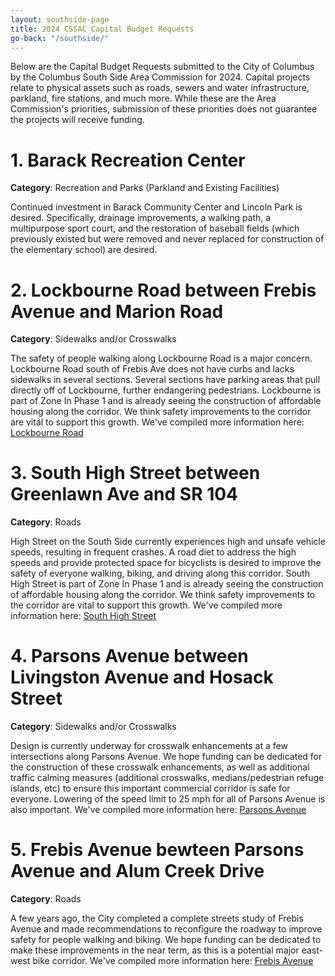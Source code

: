 ```yaml
---
layout: southside-page
title: 2024 CSSAC Capital Budget Requests
go-back: "/southside/"
---
```


Below are the Capital Budget Requests submitted to the City of Columbus by the Columbus South Side Area Commission for 2024. Capital projects relate to physical assets such as roads, sewers and water infrastructure, parkland, fire stations, and much more. While these are the Area Commission's priorities, submission of these priorities does not guarantee the projects will receive funding.

# 1. Barack Recreation Center
**Category**: Recreation and Parks (Parkland and Existing Facilities)

Continued investment in Barack Community Center and Lincoln Park is desired. Specifically, drainage improvements, a walking path, a multipurpose sport court, and the restoration of baseball fields (which previously existed but were removed and never replaced for construction of the elementary school) are desired.

# 2. Lockbourne Road between Frebis Avenue and Marion Road
**Category**: Sidewalks and/or Crosswalks

The safety of people walking along Lockbourne Road is a major concern. Lockbourne Road south of Frebis Ave does not have curbs and lacks sidewalks in several sections. Several sections have parking areas that pull directly off of Lockbourne, further endangering pedestrians. Lockbourne is part of Zone In Phase 1 and is already seeing the construction of affordable housing along the corridor. We think safety improvements to the corridor are vital to support this growth. We've compiled more information here: [Lockbourne Road](https://cssacpublicservices.org/lockbourne/)

# 3. South High Street between Greenlawn Ave and SR 104
**Category**: Roads

High Street on the South Side currently experiences high and unsafe vehicle speeds, resulting in frequent crashes. A road diet to address the high speeds and provide protected space for bicyclists is desired to improve the safety of everyone walking, biking, and driving along this corridor. South High Street is part of Zone In Phase 1 and is already seeing the construction of affordable housing along the corridor. We think safety improvements to the corridor are vital to support this growth. We've compiled more information here: [South High Street](https://cssacpublicservices.org/high/)

# 4. Parsons Avenue between Livingston Avenue and Hosack Street
**Category**: Sidewalks and/or Crosswalks

Design is currently underway for crosswalk enhancements at a few intersections along Parsons Avenue. We hope funding can be dedicated for the construction of these crosswalk enhancements, as well as additional traffic calming measures (additional crosswalks, medians/pedestrian refuge islands, etc) to ensure this important commercial corridor is safe for everyone. Lowering of the speed limit to 25 mph for all of Parsons Avenue is also important. We've compiled more information here: [Parsons Avenue](https://cssacpublicservices.org/parsons/)

# 5. Frebis Avenue bewteen Parsons Avenue and Alum Creek Drive
**Category**: Roads

A few years ago, the City completed a complete streets study of Frebis Avenue and made recommendations to reconfigure the roadway to improve safety for people walking and biking. We hope funding can be dedicated to make these improvements in the near term, as this is a potential major east-west bike corridor. We've compiled more information here: [Frebis Avenue](https://cssacpublicservices.org/frebis/)

